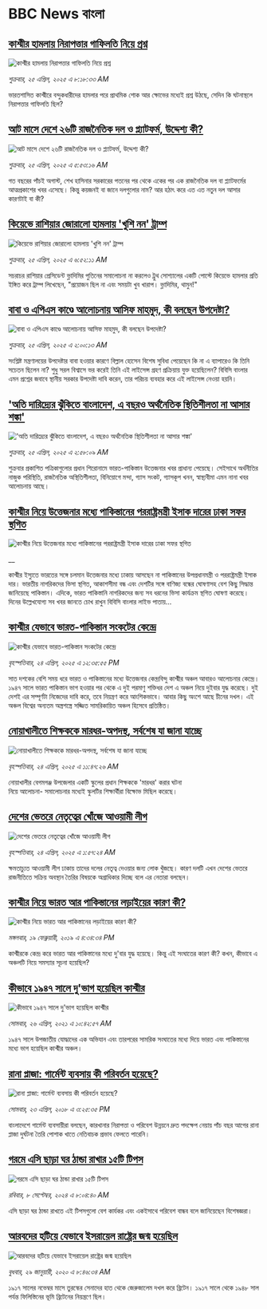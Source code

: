 # BBC News বাংলা## [কাশ্মীর হামলায় নিরাপত্তার গাফিলতি নিয়ে প্রশ্ন](https://www.bbc.com/bengali/articles/c8rg4vvkpy1o?at_campaign=githubrss)![কাশ্মীর হামলায় নিরাপত্তার গাফিলতি নিয়ে প্রশ্ন](https://ichef.bbci.co.uk/ace/standard/240/cpsprodpb/d396/live/fb6b5c10-219b-11f0-9c65-a5c3dc449bf3.jpg)_শুক্রবার, ২৫ এপ্রিল, ২০২৫ এ ৮:১৮:৩৩ AM_ভারতশাসিত কাশ্মীরে বন্দুকধারীদের হামলার পরে প্রাথমিক শোক আর ক্ষোভের মধ্যেই প্রশ্ন উঠছে, সেদিন কি ঘটনাস্থলে নিরাপত্তার গাফিলতি ছিল?## [আট মাসে দেশে ২৬টি রাজনৈতিক দল ও প্ল্যাটফর্ম, উদ্দেশ্য কী?](https://www.bbc.com/bengali/articles/c787j8y7v19o?at_campaign=githubrss)![আট মাসে দেশে ২৬টি রাজনৈতিক দল ও প্ল্যাটফর্ম, উদ্দেশ্য কী?](https://ichef.bbci.co.uk/ace/standard/240/cpsprodpb/15a9/live/27fb2720-20f6-11f0-9060-674316cb3a1f.jpg)_শুক্রবার, ২৫ এপ্রিল, ২০২৫ এ ৫:৫৩:১৬ AM_গত বছরের পাঁচই অগাস্ট, শেখ হাসিনার সরকারের পতনের পর থেকে একের পর এক রাজনৈতিক দল বা প্ল্যাটফর্মের আত্মপ্রকাশের খবর এসেছে। কিন্তু কয়জনই বা জানে দলগুলোর নাম? আর হঠাৎ করে এত এত নতুন দল আসার কারণটাই বা কী?## [কিয়েভে রাশিয়ার জোরালো হামলায় 'খুশি নন' ট্রাম্প](https://www.bbc.com/bengali/articles/cn7x8exv5z6o?at_campaign=githubrss)![কিয়েভে রাশিয়ার জোরালো হামলায় 'খুশি নন' ট্রাম্প](https://ichef.bbci.co.uk/ace/standard/240/cpsprodpb/39ee/live/733284e0-21a0-11f0-9c65-a5c3dc449bf3.jpg)_শুক্রবার, ২৫ এপ্রিল, ২০২৫ এ ৬:৫২:১১ AM_সচরাচর রাশিয়ার প্রেসিডেন্ট ভ্লাদিমির পুতিনের সমালোচনা না করলেও ট্রুথ সোশ্যালের একটি পোস্টে কিয়েভে হামলার প্রতি ইঙ্গিত করে ট্রাম্প লিখেছেন, "প্রয়োজন ছিল না এবং সময়টা খুব খারাপ। ভ্লাদিমির, থামুন!"## [বাবা ও এপিএস কাণ্ডে আলোচনায় আসিফ মাহমুদ, কী বলছেন উপদেষ্টা? ](https://www.bbc.com/bengali/articles/cwy0d9zdeeeo?at_campaign=githubrss)![বাবা ও এপিএস কাণ্ডে আলোচনায় আসিফ মাহমুদ, কী বলছেন উপদেষ্টা? ](https://ichef.bbci.co.uk/ace/standard/240/cpsprodpb/a943/live/f1947520-213f-11f0-bbf4-5bf36dcdd2a6.jpg)_শুক্রবার, ২৫ এপ্রিল, ২০২৫ এ ২:০০:১৩ AM_সংশ্লিষ্ট মন্ত্রণালয়ের উপদেষ্টার বাবা হওয়ার কারণে বিল্লাল হোসেন বিশেষ সুবিধা পেয়েছেন কি না এ ব্যাপারেও কি তিনি সচেতন ছিলেন না? শুধু সরল বিশ্বাসে ভর করেই তিনি এই লাইসেন্স গ্রহণ প্রক্রিয়ায় যুক্ত হয়েছিলেন? বিবিসি বাংলার এমন প্রশ্নের জবাবে স্থানীয় সরকার উপদেষ্টা দাবি করেন, তার পরিচয় ব্যবহার করে এই লাইসেন্স নেওয়া হয়নি।## ['অতি দারিদ্র্যের ঝুঁকিতে বাংলাদেশ, এ বছরও অর্থনৈতিক স্থিতিশীলতা না আসার শঙ্কা'](https://www.bbc.com/bengali/articles/cq5w93d4zxeo?at_campaign=githubrss)!['অতি দারিদ্র্যের ঝুঁকিতে বাংলাদেশ, এ বছরও অর্থনৈতিক স্থিতিশীলতা না আসার শঙ্কা'](https://ichef.bbci.co.uk/ace/standard/240/cpsprodpb/5b4f/live/6df36930-217e-11f0-b794-7362dd0f1dc6.jpg)_শুক্রবার, ২৫ এপ্রিল, ২০২৫ এ ২:৫৮:০৯ AM_শুক্রবার প্রকাশিত পত্রিকাগুলোর প্রধান শিরোনামে ভারত-পাকিস্তান উত্তেজনার খবর প্রাধান্য পেয়েছে। সেইসাথে অর্থনীতির নাজুক পরিস্থিতি, রাজনৈতিক অস্থিতিশীলতা, বিনিয়োগে মন্দা, গ্যাস সংকট, গ্যাসকূপ খনন, স্বাস্থ্যবীমা এমন নানা খবর আলোচনায় আছে।## [ কাশ্মীর নিয়ে উত্তেজনার মধ্যে পাকিস্তানের পররাষ্ট্রমন্ত্রী ইসাক দারের ঢাকা সফর স্থগিত](https://www.bbc.co.uk/bengali/live/cgm8l0gr4lvt?at_campaign=githubrss)![ কাশ্মীর নিয়ে উত্তেজনার মধ্যে পাকিস্তানের পররাষ্ট্রমন্ত্রী ইসাক দারের ঢাকা সফর স্থগিত](https://ichef.bbci.co.uk/ace/standard/240/cpsprodpb/e876/live/c827db90-20ff-11f0-9060-674316cb3a1f.jpg)__কাশ্মীর ইস্যুতে ভারতের সঙ্গে চলমান উত্তেজনার মধ্যে ঢাকায় আসছেন না পাকিস্তানের উপপ্রধানমন্ত্রী ও পররাষ্ট্রমন্ত্রী ইসাক দার। ভারতীয় নাগরিকদের ভিসা স্থগিত, আকাশসীমা বন্ধ এবং দেশটির সঙ্গে বাণিজ্য বন্ধের ঘোষণাসহ বেশ কিছু সিদ্ধান্ত জানিয়েছে পাকিস্তান। এদিকে, ভারত পাকিস্তানি নাগরিকদের জন্য সব ধরনের ভিসা কার্যক্রম স্থগিত ঘোষণা করেছে। দিনের উল্লেখযোগ্য সব খবর জানতে চোখ রাখুন বিবিসি বাংলার লাইভ পাতায়...## [কাশ্মীর যেভাবে ভারত-পাকিস্তান সংকটের কেন্দ্রে](https://www.bbc.com/bengali/articles/c985k4d2g1zo?at_campaign=githubrss)![কাশ্মীর যেভাবে ভারত-পাকিস্তান সংকটের কেন্দ্রে](https://ichef.bbci.co.uk/ace/standard/240/cpsprodpb/b9b3/live/47c401b0-206c-11f0-8c2e-77498b1ce297.jpg)_বৃহস্পতিবার, ২৪ এপ্রিল, ২০২৫ এ ১২:৩৫:৫৫ PM_সাত দশকের বেশি সময় ধরে ভারত ও পাকিস্তানের মধ্যে উত্তেজনার কেন্দ্রবিন্দু কাশ্মীর অঞ্চল আবারও আলোচনার কেন্দ্রে। ১৯৪৭ সালে ভারত পাকিস্তান ভাগ হওয়ার পর থেকে এ দুই পরমাণু শক্তিধর দেশ এ অঞ্চল নিয়ে দুইবার যুদ্ধ করেছে। দুই দেশই এর সম্পূর্ণটা নিজেদের দাবি করে, তবে নিয়ন্ত্রণ করে আংশিকভাবে। আবার কিছু অংশে আছে চীনের দখল। এই অঞ্চল বিশ্বের অন্যতম অস্ত্রশস্ত্রে সজ্জিত সামরিকায়িত অঞ্চল হিসেবে প্রতিষ্ঠিত।## [নোয়াখালীতে শিক্ষককে মারধর-অপদস্থ,  সর্বশেষ যা জানা যাচ্ছে](https://www.bbc.com/bengali/articles/cx204vre112o?at_campaign=githubrss)![নোয়াখালীতে শিক্ষককে মারধর-অপদস্থ,  সর্বশেষ যা জানা যাচ্ছে](https://ichef.bbci.co.uk/ace/standard/240/cpsprodpb/4251/live/906d6360-20db-11f0-8c2e-77498b1ce297.jpg)_বৃহস্পতিবার, ২৪ এপ্রিল, ২০২৫ এ ১১:৪৭:২৬ AM_নোয়াখালীর বেগমগঞ্জ উপজেলার একটি স্কুলের প্রধান শিক্ষককে 'মারধর' করার ঘটনা  
 নিয়ে আলোচনা- সমালোচনার মধ্যেই  স্কুলটির শিক্ষার্থীরা বিক্ষোভ মিছিল করেছে।## [দেশের ভেতরে নেতৃত্বের খোঁজে আওয়ামী লীগ](https://www.bbc.com/bengali/articles/cpdz8y9913po?at_campaign=githubrss)![দেশের ভেতরে নেতৃত্বের খোঁজে আওয়ামী লীগ](https://ichef.bbci.co.uk/ace/standard/240/cpsprodpb/32f3/live/78231440-2076-11f0-9822-b1245ee2a6a3.jpg)_বৃহস্পতিবার, ২৪ এপ্রিল, ২০২৫ এ ১:৫৭:২৪ AM_ক্ষমতাচ্যুত আওয়ামী লীগ ঢাকায় তাদের দলের নেতৃত্ব দেওয়ার জন্য লোক খুঁজছে। কারণ দলটি এখন দেশের ভেতরে রাজনীতিতে সক্রিয় অবস্থান তৈরির বিষয়কে অগ্রাধিকার দিচ্ছে বলে এর নেতারা বলছেন।## [কাশ্মীর নিয়ে ভারত আর পাকিস্তানের লড়াইয়ের কারণ কী?](https://www.bbc.com/bengali/news-47292738?at_campaign=githubrss)![কাশ্মীর নিয়ে ভারত আর পাকিস্তানের লড়াইয়ের কারণ কী?](https://ichef.bbci.co.uk/ace/standard/240/cpsprodpb/E2EA/production/_105709085__105648048_hi052329226.jpg)_মঙ্গলবার, ১৯ ফেব্রুয়ারী, ২০১৯ এ ৪:৩৪:৩৪ PM_কাশ্মীরকে কেন্দ্র করে ভারত আর পাকিস্তানের মধ্যে দু'বার যুদ্ধ হয়েছে। কিন্তু এই সংঘাতের কারণ কী? কখন, কীভাবে এ অঞ্চলটি নিয়ে সমস্যার সূচনা হয়েছিল?## [কীভাবে ১৯৪৭ সালে দু'ভাগ হয়েছিল কাশ্মীর](https://www.bbc.com/bengali/news-56651354?at_campaign=githubrss)![কীভাবে ১৯৪৭ সালে দু'ভাগ হয়েছিল কাশ্মীর](https://ichef.bbci.co.uk/ace/standard/240/cpsprodpb/4CEE/production/_117849691_p07k7dvp.jpg)_সোমবার, ২৬ এপ্রিল, ২০২১ এ ১০:৪২:৫৭ AM_১৯৪৭ সালে উপজাতীয় যোদ্ধাদের এক অভিযান এবং তারপরের সামরিক সংঘাতের মধ্যে দিয়ে ভারত এবং পাকিস্তানের মধ্যে ভাগ হয়েছিল কাশ্মীর অঞ্চল।## [রানা প্লাজা: গার্মেন্ট ব্যবসায় কী পরিবর্তন হয়েছে?](https://www.bbc.com/bengali/news-43866740?at_campaign=githubrss)![রানা প্লাজা: গার্মেন্ট ব্যবসায় কী পরিবর্তন হয়েছে?](https://ichef.bbci.co.uk/ace/standard/240/cpsprodpb/15D05/production/_100994398_06.jpg)_সোমবার, ২৩ এপ্রিল, ২০১৮ এ ৩:২৫:৩৫ PM_বাংলাদেশে গার্মেন্ট ব্যবসায়ীরা বলছেন, কারখানার নিরাপত্তা ও পরিবেশ উন্নয়নে দ্রুত পদক্ষেপ নেয়ায় পাঁচ বছর আগের রানা প্লাজা দুর্ঘটনা তৈরি পোশাক খাতে নেতিবাচক প্রভাব ফেলতে পারেনি।## [গরমে এসি ছাড়া ঘর ঠান্ডা রাখার ১৫টি টিপস](https://www.bbc.com/bengali/articles/c4n1n0n0re8o?at_campaign=githubrss)![গরমে এসি ছাড়া ঘর ঠান্ডা রাখার ১৫টি টিপস](https://ichef.bbci.co.uk/ace/standard/240/cpsprodpb/20df/live/4ff9c200-1359-11ef-99fd-a7e7c6acfe47.jpg)_রবিবার, ৮ সেপ্টেম্বর, ২০২৪ এ ৮:০৪:৪০ AM_এসি ছাড়া ঘর ঠান্ডা রাখতে এই টিপসগুলো বেশ কার্যকর এবং একইসাথে পরিবেশ বান্ধব বলে জানিয়েছেন বিশেষজ্ঞরা।## [আরবদের হটিয়ে যেভাবে ইসরায়েল রাষ্ট্রের জন্ম হয়েছিল](https://www.bbc.com/bengali/news-40351128?at_campaign=githubrss)![আরবদের হটিয়ে যেভাবে ইসরায়েল রাষ্ট্রের জন্ম হয়েছিল](https://ichef.bbci.co.uk/ace/standard/240/cpsprodpb/E823/production/_96572495_615c50f6-ef2a-4927-81d7-abe707054460.jpg)_বুধবার, ২৯ জানুয়ারী, ২০২০ এ ৮:৪৬:৩৪ AM_১৯১৭ সালের নভেম্বর মাসে তুরস্কের সেনাদের হাত থেকে জেরুজালেম দখল করে ব্রিটেন। ১৯১৭ সালে থেকে ১৯৪৮ সাল পর্যন্ত ফিলিস্তিনের ভূমি ব্রিটেনের নিয়ন্ত্রণে ছিল।